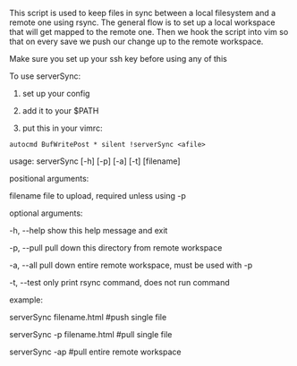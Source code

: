 This script is used to keep files in sync between a local filesystem and a remote one using rsync.  The general flow is to set up a local workspace that will get mapped to the remote one.  Then we hook the script into vim so that on every save we push our change up to the remote workspace.


Make sure you set up your ssh key before using any of this

To use serverSync:

1. set up your config

2. add it to your $PATH

3. put this in your vimrc:

```autocmd BufWritePost * silent !serverSync <afile>```



usage: serverSync [-h] [-p] [-a] [-t] [filename]

positional arguments:

  filename    file to upload, required unless using -p

optional arguments:

  -h, --help  show this help message and exit

  -p, --pull  pull down this directory from remote workspace

  -a, --all   pull down entire remote workspace, must be used with -p

  -t, --test  only print rsync command, does not run command

example:

  serverSync filename.html  #push single file

  serverSync -p filename.html #pull single file

  serverSync -ap #pull entire remote workspace
